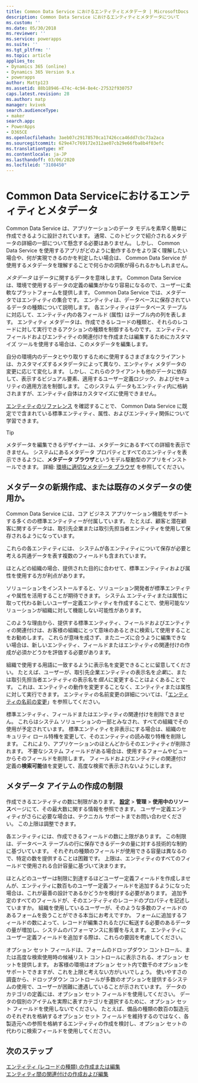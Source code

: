 ```yaml
---
title: Common Data Service におけるエンティティとメタデータ | MicrosoftDocs
description: Common Data Service におけるエンティティとメタデータについて
ms.custom: ''
ms.date: 05/30/2018
ms.reviewer: ''
ms.service: powerapps
ms.suite: ''
ms.tgt_pltfrm: ''
ms.topic: article
applies_to:
- Dynamics 365 (online)
- Dynamics 365 Version 9.x
- powerapps
author: Mattp123
ms.assetid: 88b18946-474c-4c94-8e4c-27532f930757
caps.latest.revision: 28
ms.author: matp
manager: kvivek
search.audienceType:
- maker
search.app:
- PowerApps
- D365CE
ms.openlocfilehash: 3aeb07c29178570ca17426cca46dd7cbc73a2aca
ms.sourcegitcommit: 629e47c769172e312ae07cb29e66fba8b4f03efc
ms.translationtype: HT
ms.contentlocale: ja-JP
ms.lasthandoff: 03/06/2020
ms.locfileid: "3108450"
---
```

# <a name="entities-and-metadata-in-common-data-service"></a>Common Data Serviceにおけるエンティティとメタデータ

Common Data Service は、アプリケーションのデータ モデルを素早く簡単に作成できるように設計されています。 通常、このトピックで紹介されるメタデータの詳細の一部について懸念する必要はありません。 しかし、 Common Data Service を使用するアプリがどのように動作するかをより深く理解したい場合や、何が実現できるのかを判定したい場合は、 Common Data Service が使用するメタデータを理解することで何らかの洞察が得られるかもしれません。

*メタデータ* はデータに関するデータを意味します。 Common Data Service は、環境で使用するデータの定義の編集がかなり容易になるので、ユーザーに柔軟なプラットフォームを提供します。 Common Data Service では、メタデータではエンティティの集合です。 エンティティは、データベースに保存されているデータの種類について説明します。  各エンティティはデータベース テーブルに対応して、エンティティ内の各フィールド (属性) はテーブル内の列を表します。 エンティティ メタデータは、作成できるレコードの種類と、それらのレコードに対して実行できるアクションの種類を制御するものです。 エンティティ、フィールドおよびエンティティの関連付けを作成または編集するためにカスタマイズ ツールを使用する場合は、このメタデータを編集します。 
  
自分の環境内のデータとやり取りするために使用するさまざまなクライアントは、カスタマイズするメタデータによって異なり、エンティティ メタデータの変更に応じて変化します。 しかし、これらのクライアントも他のデータに依存して、表示するビジュアル要素、適用するユーザー定義ロジック、およびセキュリティの適用方法を制御します。 このシステム データもエンティティ内に格納されますが、エンティティ自体はカスタマイズに使用できません。

[エンティティのリファレンス](/powerapps/developer/common-data-service/reference/about-entity-reference) を確認することで、 Common Data Service に既定でで含まれている標準エンティティ、属性、およびエンティティ関係について学習できます。

> [!TIP]
> メタデータを編集できるデザイナーは、メタデータにあるすべての詳細を表示できません。 システムにあるメタデータ プロパティとすべてのエンティティを表示できるように、**メタデータ ブラウザ**というモデル駆動型のアプリをインストールできます。 詳細: [環境に適切なメタデータ ブラウザ](https://docs.microsoft.com/dynamics365/customer-engagement/developer/browse-your-metadata) を参照してください。
  
<a name="BKMK_CreateNewOrUseExistingMetadata"></a>

## <a name="create-new-metadata-or-use-existing-metadata"></a>メタデータの新規作成、または既存のメタデータの使用か。

Common Data Service には、コア ビジネス アプリケーション機能をサポートする多くのの標準エンティティーが付属しています。 たとえば、顧客と潜在顧客に関するデータは、取引先企業または取引先担当者エンティティを使用して保存されるようになっています。  
  
これらの各エンティティには、 システムが各エンティティについて保存が必要と考える共通データを表す複数のフィールドも含まれています。  
  
ほとんどの組織の場合、提供された目的に合わせて、標準エンティティおよび属性を使用する方が利点があります。 
  
ソリューションをインストールすると、ソリューション開発者が標準エンティティや属性を活用することが期待できます。 システム エンティティまたは属性に取って代わる新しいユーザー定義エンティティを作成することで、使用可能なソリューションが組織に対して機能しない可能性があります。  
  
このような理由から、提供する標準エンティティ、フィールドおよびエンティティの関連付けは、お客様の組織にとって意味のあるときに検索して使用することをお勧めします。 これらが意味を成さず、またニーズに合うように編集できない場合は、新しいエンティティ、フィールドまたはエンティティの関連付けの作成が必須かどうかを評価する必要があります。 

<!--  Can we say this yet? 
    
> [!NOTE]
> The [Common Data Model](/powerapps/common-data-model/overview) will provide a capability to add additional standard entities. 

-->

組織で使用する用語に一致するように表示名を変更できることに留意してください。 たとえば、ユーザーが、取引先企業エンティティの表示名を*企業*に、または取引先担当者エンティティの表示名を*個人*に変更することはよくあることです。 これは、エンティティの動作を変更することなく、エンティティまたは属性に対して実行できます。 エンティティの名前変更の詳細については、「[エンティティの名前の変更](edit-entities.md#change-the-name-of-an-entity)」を参照してください。
  
標準エンティティ、フィールドまたはエンティティの関連付けを削除できません。 これらはシステム ソリューションの一部とみなされ、すべての組織でその使用が予定されています。 標準エンティティを非表示にする場合は、組織のセキュリティ ロール特権を変更して、そのエンティティの読み取り特権を削除します。 これにより、アプリケーションのほとんどからそのエンティティが削除されます。 不要なシステム フィールドがある場合は、使用するフォームやビューからそのフィールドを削除します。 フィールドおよびエンティティの関連付け定義の**検索可能**値を変更して、高度な検索で表示されないようにします。 
  
<a name="BKMK_LimitationsOnMetadata"></a>   

## <a name="limitations-on-creating-metadata-items"></a>メタデータ アイテムの作成の制限  

作成できるエンティティの数に制限があります。 **[設定](../model-driven-apps/advanced-navigation.md#settings)** > **管理** > **使用中のリソース**ページにて、その最大数に関する情報を参照できます。 ユーザー定義エンティティがさらに必要な場合は、テクニカル サポートまでお問い合わせください。 この上限は調整できます。  
  
各エンティティには、作成できるフィールドの数に上限があります。 この制限は、データベース テーブルの行に保存できるデータの量に対する技術的な制約に基づいています。 それぞれの種類のフィールドが使用できる容量は異なるので、特定の数を提供することは困難です。 上限は、エンティティのすべてのフィールドで使用される合計容量に基づいて決まります。  
  
ほとんどのユーザーは制限に到達するほどユーザー定義フィールドを作成しませんが、エンティティに数百ものユーザー定義フィールドを追加するようになった場合は、これが最善の設計であるかどうかを検討する必要があります。 追加予定のすべてのフィールドが、そのエンティティのレコードのプロパティを記述していますか。 組織を使用しているユーザーが、そのような多数のフィールドのあるフォームを扱うことができる本当にお考えですか。 フォームに追加するフィールドの数によって、レコードが編集されるたびに転送する必要のあるデータの量が増加し、システムのパフォーマンスに影響を与えます。 エンティティにユーザー定義フィールドを追加する際は、これらの要因を考慮してください。  
  
オプション セット フィールドは、フォームのドロップダウン コントロール、または高度な検索使用時の候補リスト コントロールに表示される、オプション セットを提供します。 お客様の環境はオプション セット内で数千のオプションをサポートできますが、これを上限と考えない方がいいでしょう。 使いやすさの調査から、ドロップダウン コントロールが多数のオプションを提供するシステムの使用で、ユーザーが困難に遭遇していることが示されています。 データのカテゴリの定義には、オプション セット フィールドを使用してください。 データの個別のアイテムを実際に表すカテゴリを選択するために、オプション セット フィールドを使用しないでください。 たとえば、備品の種類の数百の製造元のそれぞれを格納するオプション セット フィールドを維持するのではなく、各製造元への参照を格納するエンティティの作成を検討し、オプション セットの代わりに検索フィールドを使用してください。  
  
## <a name="next-steps"></a>次のステップ 

[エンティティ (レコードの種類) の作成または編集](create-edit-entities.md)<br />
[エンティティ間の関連付けの作成および編集](create-edit-entity-relationships.md)

